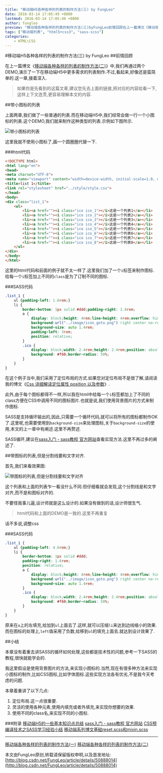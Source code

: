```yaml
---
title: "移动端H5各种各样的列表的制作方法(三) by FungLeo"
date: 2016-03-14 17:05:49 +0800
lastmod: 2016-03-14 17:05:49 +0800
author: fungleo
preview: "移动端各种各样的列表的制作方法(三)byFungLeo前情回顾在上一篇博文《移动端各种各样的列表的制作方法(二)》中,我们再通过两个DEMO,演示了一下在移动端H5中更多需求的列表制作.不过,看起来,好像还是蛮简单的.这一章,接着深入.如果你是先看到的这篇文章,建议您先去上面的链接,把对应的内容给看一下,这样上下文连贯,更容易理解本文的内容.带小图标的列表上面两章,我们做了一些普通的列表"
tags: ["移动端列表", "html5+css3", "sass-scss"]
categories:
    - HTML\CSS
---
```


#移动端H5各种各样的列表的制作方法(三) by FungLeo
##前情回顾

在上一篇博文《[移动端各种各样的列表的制作方法(二)](http://blog.csdn.net/FungLeo/article/details/50887529)》中,我们再通过两个DEMO,演示了一下在移动端H5中更多需求的列表制作.不过,看起来,好像还是蛮简单的.这一章,接着深入.

>如果你是先看到的这篇文章,建议您先去上面的链接,把对应的内容给看一下,这样上下文连贯,更容易理解本文的内容.

##带小图标的列表

上面两章,我们做了一些普通的列表.而在移动端H5中,我们经常会做一行一个小图标的列表.这个DEMO,我们就来制作这种类型的列表.示例如下图所示.

![带小图标的列表](http://ww1.sinaimg.cn/large/459e195ajw1f1whe48lwtj209s0c5myl.jpg)

这里我就不使用小图标了,画一个圆圈圈代替一下.

###html代码
```html
<!DOCTYPE html>
<html lang="en">
<head>
<meta charset="UTF-8">
<meta name="viewport" content="width=device-width, initial-scale=1.0, maximum-scale=1.0, user-scalable=0" />
<title>list 1</title>
<link rel="stylesheet" href="../style/style.css">
</head>
<body>
<div class="list_1">
	<ul>
		<li><a href=""><i class="ico ico_1"></i>这是一个列表1</a></li>
		<li><a href=""><i class="ico ico_2"></i>这是一个列表2</a></li>
		<li><a href=""><i class="ico ico_3"></i>这是一个列表3</a></li>
		<li><a href=""><i class="ico ico_4"></i>这是一个列表4</a></li>
		<li><a href=""><i class="ico ico_5"></i>这是一个列表5</a></li>
		<li><a href=""><i class="ico ico_6"></i>这是一个列表6</a></li>
		<li><a href=""><i class="ico ico_7"></i>这是一个列表7</a></li>
		<li><a href=""><i class="ico ico_8"></i>这是一个列表8</a></li>
	</ul>
</div>
</body>
</html>
```
这里的html代码和前面的例子就不太一样了.这里我们加了一个`i`标签来制作图标.给每一个`i`标签加上不同的`class`是为了订制不同的图标.

###SASS代码

```css
.list_1 {
	ul {padding-left: 1.6rem;}
	li {
		border-bottom: 1px solid #ddd;padding-right: 1.6rem;
		a {
			display: block;height: 4rem;line-height: 4rem;overflow: hidden;font-size: 1.4rem;
			background:url("../image/icon_goto.png") right center no-repeat;
			background-size: auto 1.4rem;
			padding-left: 3rem;
			position: relative;
		}
		.ico {
			display: block;width: 2.4rem;height: 2.4rem;position: absolute;left: 0;top: .8rem;
			background: #f60;border-radius: 50%;
		}
	}
}
```

在这个例子当中,我们采用了定位布局的方式.如果您对定位布局不是很了解,请阅读我的博文《[Css 详细解读定位属性 position 以及参数](http://blog.csdn.net/fungleo/article/details/50056111)》.

此外,由于每个图标都得不一样,所以我在html中给每一个`i`标签都加上了不同的class方便在CSS中调用不同的图标图片.也就是说,我们使用背景图片的方式来制作图标.

SASS是支持循环输出的,因此,只需要一个循环代码,就可以将所有的图标都制作OK了.这里呢,也需要使用到`background-size`来处理图标,关于`background-size`的使用,本文的上一章中有阐述.这里不再赘述.

SASS循环,建议在[sass入门 - sass教程 官方网站](http://www.w3cplus.com/sassguide/)查看实现方法.这里不再过多的阐述了.

##带图标的列表,但是分割线要和文字对齐.

首先,我们来看效果图:

![带图标的列表,但是分割线要和文字对齐](http://ww4.sinaimg.cn/large/459e195ajw1f1whqji8edj20a40cjmyk.jpg)

这个列表和上面的列表乍一看没什么不同.但仔细看就会发现,这个分割线是和文字对齐,而不是和图标对齐的.

不要怪我事儿逼,设计师就是这么设计的.如果没有做到的话,设计师很生气.

>html代码和上面的DEMO是一致的.这里不再重复

话不多说,调整css

###SASS代码

```css
.list_1 {
	ul {padding-left: 4.6rem;}
	li {
		border-bottom: 1px solid #ddd;
		padding-right: 1.6rem;
		position: relative;
		a {
			display: block;height: 4rem;line-height: 4rem;overflow: hidden;font-size: 1.4rem;
			background:url("../image/icon_goto.png") right center no-repeat;
			background-size: auto 1.4rem;
		}
		.ico {
			display: block;width: 2.4rem;height: 2.4rem;position: absolute;left: -3rem;top: .8rem;
			background: #f60;border-radius: 50%;
		}
	}
}
```

原来在` a `上的左填充,给加到` ul `上面去了.这样,就可以压缩`li`来达到边线缩小的效果.
而在图标的处理上,`left`值采用了负数,给移到`ul`的填充上面去.就达到设计效果了.

##小结

本章没有着重去讲SASS的循环如何处理,这些都是技术性的问题,参考一下SASS的教程,很快就能学会的.

我这里假设是使用背景图片的方法,来实现小图标的.当然,现在有很多种方法来实现小图标的制作,比如CSS图标,比如字体图标.这些实现方法各有优劣,不是我今天考虑的问题.

本章着重讲了以下几点:

1. 定位布局.这一点很重要.
2. 灵活的使用各种元素,使用内填充或者外填充,来实现你想要的效果.
3. 使用不同的class名,来实现不同的小图标.

###附录
[移动端H5的一些基本知识点总结](http://blog.csdn.net/fungleo/article/details/50811739)
[sass入门 - sass教程 官方网站](http://www.w3cplus.com/sassguide/)
[CSS预编译技术之SASS学习经验小结](http://blog.csdn.net/fungleo/article/details/50851192)
[移动端系列博文基础reset.scss和mixin.scss](http://blog.csdn.net/fungleo/article/details/50877720)
- - -
[移动端各种各样的列表的制作方法(一)](http://blog.csdn.net/fungleo/article/details/50886680)
[移动端各种各样的列表的制作方法(二)](http://blog.csdn.net/FungLeo/article/details/50887529)

本文由FungLeo原创,转载请保留版权申明,以及首发地址: [http://blog.csdn.net/FungLeo/article/details/50888014](http://blog.csdn.net/FungLeo/article/details/50888014)